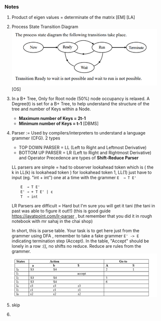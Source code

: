 ### Notes

1. Product of eigen values = determinate of the matrix [EM] [LA]
2. Process State Transition Diagram ![alt text](image.png) [OS]
3. In a B+ Tree, Only for Root node (50%) node occupancy is relaxed. A Degree(t) is set for a B+ Tree, to help understand the structure of the tree and number of Keys within a Node.
   - **Maximum number of Keys = 2t-1**
   - **Minimum number of Keys = t-1** [DBMS]
4. Parser := Used by compilers/interpreters to understand a language grammer (CFG). 2 types

   - TOP DOWN PARSER = LL (Left to Right and Leftmost Derivative)
   - BOTTOM UP PARSER = LR (Left to Right and Rightmost Derivative) and Operator Precedence are types of **Shift-Reduce Parser**

   LL parsers are simple = had to observer lookahead token which is ( the k in LL(k) is lookahead token )
   for lookahead token 1, LL(1) just have to input (eg. "int + int") one at a time with the grammer `E  → T E'`

   ```
       E  → T E'
       E' → + T E' | ε
       T  → int
   ```

   LR Parsers are difficult = Hard but I'm sure you will get it tani (the tani in past was able to figure it out!!)
   (this is good guide https://javatpoint.com/lr-parser , but remember that you did it in rough notebook with mr sahaj in the chai shop)

   In short, this is parse table. Your task is to get here just from the grammer using DFA , remember to take a fake grammer `E' -> E` indicating termination step (Accept). In the table, "Accept" should be lonely in a row :((, no shifts no reduce.
   Reduce are rules from the grammer.
   ![alt text](image-1.png)

5. skip
6.
